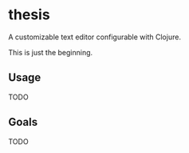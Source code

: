 # thesis

A customizable text editor configurable with Clojure.

This is just the beginning.

## Usage

TODO

## Goals

TODO
